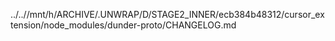 ../..//mnt/h/ARCHIVE/.UNWRAP/D/STAGE2_INNER/ecb384b48312/cursor_extension/node_modules/dunder-proto/CHANGELOG.md